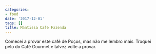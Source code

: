 ```yaml
---
categories:
- food
date: '2017-12-01'
tags: []
title: Mantissa Café Fazenda
---
```


Comecei a provar este café de Poços, mas não me lembro mais. Troquei pelo do Café Gourmet e talvez volte a provar.